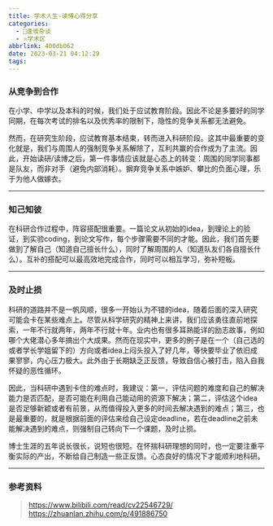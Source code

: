 ```yaml
---
title: 学术人生-读博心得分享
categories:
  - 🌙逢坂杂谈
  - ⭐学术区
abbrlink: 400db062
date: 2023-03-21 04:12:29
tags:
---
```


### 从竞争到合作

在小学、中学以及本科的时候，我们处于应试教育阶段。因此不论是多要好的同学同期，在每次考试的排名以及优秀率的限制下，隐性的竞争关系都无法避免。

然而，在研究生阶段，应试教育基本结束，转而进入科研阶段。这其中最重要的变化就是，我们与周围人的强制竞争关系解除了，互利共赢的合作成为了主流。因此，开始读研/读博之后，第一件事情应该就是心态上的转变：周围的同学同事都是队友，而非对手（避免内部消耗）。摒弃竞争关系中嫉妒、攀比的负面心理，乐于为他人做嫁衣。

<!--more-->

***

### 知己知彼

在科研合作过程中，阵容搭配很重要。一篇论文从初始的idea，到理论上的验证，到实验coding，到论文写作，每个步骤需要不同的才能。因此，我们首先要做到了解自己（知道自己擅长什么），同时了解周围的人（知道队友们各自擅长什么）。互补的搭配可以最高效地完成合作，同时可以相互学习，弥补短板。

***

### 及时止损

科研的道路并不是一帆风顺，很多一开始认为不错的idea，随着后面的深入研究可能会卡在某些难点上。尽管从科学研究的精神上来讲，我们应该勇往直前地探索，一年不行就两年，两年不行就十年。业内也有很多耳熟能详的励志故事，例如哪个大佬潜心多年搞出个大成果。然而在现实中，更多的例子是在一个（自己选的或者学长学姐留下的）方向或者idea上闷头投入了好几年，等快要毕业了依旧成果寥寥，内心压力极大。此外由于长期缺乏正反馈，导致自信心被打击，陷入自我怀疑的恶性循环。

因此，当科研中遇到卡住的难点时，我建议：第一，评估问题的难度和自己的解决能力是否匹配，是否可能在利用自己能动用的资源下解决；第二，评估这个idea是否足够新颖或者有前景，从而值得投入更多的时间去解决遇到的难点；第三，也是最重要的，就是根据前面的评估来给自己设定deadline，若在deadline之前未能解决遇到的难点，则强制自己转向下一个课题，及时止损。

博士生涯的五年说长很长，说短也很短。在怀揣科研理想的同时，也一定要注重平衡实际的产出，不断给自己制造一些正反馈。心态良好的情况下才能顺利地科研。

***

### 参考资料

> <https://www.bilibili.com/read/cv22546729/>
> <https://zhuanlan.zhihu.com/p/491886750>
